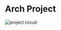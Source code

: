# Arch Project
![project circuit](https://drive.google.com/file/d/1iGutOV_TXSdjxKVPO5pmTSqVk2PCRVtH/view?usp=sharing)